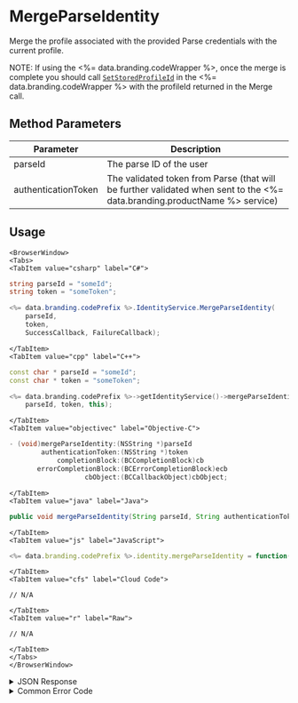 # MergeParseIdentity

Merge the profile associated with the provided Parse credentials with the current profile.

NOTE: If using the <%= data.branding.codeWrapper %>, once the merge is complete you should call [<code>SetStoredProfileId</code>](/api/wrapper/setstoredprofileid) in the <%= data.branding.codeWrapper %> with the profileId returned in the Merge call.



<PartialServop service_name="identity" operation_name="MERGE" />

## Method Parameters
Parameter | Description
--------- | -----------
parseId | The parse ID of the user
authenticationToken | The validated token from Parse (that will be further validated when sent to the <%= data.branding.productName %> service)

## Usage

```mdx-code-block
<BrowserWindow>
<Tabs>
<TabItem value="csharp" label="C#">
```

```csharp
string parseId = "someId";
string token = "someToken";

<%= data.branding.codePrefix %>.IdentityService.MergeParseIdentity(
    parseId,
    token,
    SuccessCallback, FailureCallback);
```

```mdx-code-block
</TabItem>
<TabItem value="cpp" label="C++">
```

```cpp
const char * parseId = "someId";
const char * token = "someToken";

<%= data.branding.codePrefix %>->getIdentityService()->mergeParseIdentity(
    parseId, token, this);
```

```mdx-code-block
</TabItem>
<TabItem value="objectivec" label="Objective-C">
```

```objectivec
- (void)mergeParseIdentity:(NSString *)parseId
        authenticationToken:(NSString *)token
            completionBlock:(BCCompletionBlock)cb
       errorCompletionBlock:(BCErrorCompletionBlock)ecb
                   cbObject:(BCCallbackObject)cbObject;
```

```mdx-code-block
</TabItem>
<TabItem value="java" label="Java">
```

```java
public void mergeParseIdentity(String parseId, String authenticationToken, IServerCallback callback)
```

```mdx-code-block
</TabItem>
<TabItem value="js" label="JavaScript">
```

```javascript
<%= data.branding.codePrefix %>.identity.mergeParseIdentity = function(parseId, authenticationToken, callback)
```

```mdx-code-block
</TabItem>
<TabItem value="cfs" label="Cloud Code">
```

```cfscript
// N/A
```

```mdx-code-block
</TabItem>
<TabItem value="r" label="Raw">
```

```cfscript
// N/A
```

```mdx-code-block
</TabItem>
</Tabs>
</BrowserWindow>
```

<details>
<summary>JSON Response</summary>

```json
{  
   "data":{  
      "profileId":"f94f7e2d-3cdd-4fd6-9c28-392f7875e9df"
   },
   "status":200
}
```
</details>

<details>
<summary>Common Error Code</summary>

### Status Codes
Code | Name | Description
---- | ---- | -----------
40211 | DUPLICATE_IDENTITY_TYPE | Returned when trying to attach an identity type that already exists for that profile. For instance you can have only one Parse identity for a profile.

</details>


